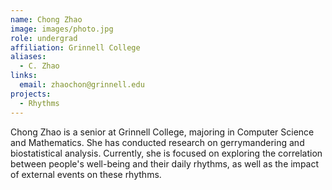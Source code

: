 ```yaml
---
name: Chong Zhao
image: images/photo.jpg
role: undergrad
affiliation: Grinnell College
aliases:
  - C. Zhao
links:
  email: zhaochon@grinnell.edu
projects:
  - Rhythms
---
```


Chong Zhao is a senior at Grinnell College, majoring in Computer Science and Mathematics. She has conducted research on gerrymandering and biostatistical analysis. Currently, she is focused on exploring the correlation between people's well-being and their daily rhythms, as well as the impact of external events on these rhythms.

